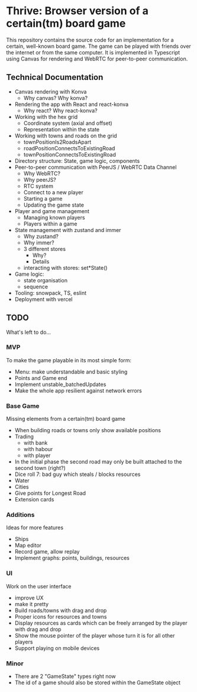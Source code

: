 # Thrive: Browser version of a certain(tm) board game

This repository contains the source code for an implementation for a certain, well-known board game. The game can be played with friends over the internet or from the same computer. It is implemented in Typescript using Canvas for rendering and WebRTC for peer-to-peer communication.

## Technical Documentation

- Canvas rendering with Konva
  - Why canvas? Why konva?
- Rendering the app with React and react-konva
  - Why react? Why react-konva?
- Working with the hex grid
  - Coordinate system (axial and offset)
  - Representation within the state
- Working with towns and roads on the grid
  - townPositionIs2RoadsApart
  - roadPositionConnectsToExistingRoad
  - townPositionConnectsToExistingRoad
- Directory structure: State, game logic, components
- Peer-to-peer communication with PeerJS / WebRTC Data Channel
  - Why WebRTC?
  - Why peerJS?
  - RTC system
  - Connect to a new player
  - Starting a game
  - Updating the game state
- Player and game management
  - Managing known players
  - Players within a game
- State management with zustand and immer
  - Why zustand?
  - Why immer?
  - 3 different stores
    - Why?
    - Details
  - interacting with stores: set\*State()
- Game logic:
  - state organisation
  - sequence
- Tooling: snowpack, TS, eslint
- Deployment with vercel

## TODO

What's left to do...

### MVP

To make the game playable in its most simple form:

- Menu: make understandable and basic styling
- Points and Game end
- Implement unstable_batchedUpdates
- Make the whole app resilient against network errors

### Base Game

Missing elements from a certain(tm) board game

- When building roads or towns only show available positions
- Trading
  - with bank
  - with habour
  - with player
- In the initial phase the second road may only be built attached to the second town (right?)
- Dice roll 7: bad guy which steals / blocks resources
- Water
- Cities
- Give points for Longest Road
- Extension cards

### Additions

Ideas for more features

- Ships
- Map editor
- Record game, allow replay
- Implement graphs: points, buildings, resources

### UI

Work on the user interface

- improve UX
- make it pretty
- Build roads/towns with drag and drop
- Proper icons for resources and towns
- Display resources as cards which can be freely arranged by the player with drag and drop
- Show the mouse pointer of the player whose turn it is for all other players
- Support playing on mobile devices

### Minor

- There are 2 "GameState" types right now
- The id of a game should also be stored within the GameState object
